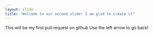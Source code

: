 ```yaml
---
layout: slide
title: "Welcome to our second slide! I am glad to create it"
---
```

This will be my first pull request on github
Use the left arrow to go back!
